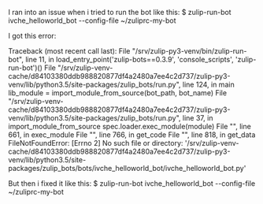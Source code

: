 I ran into an issue when i tried to run the bot like this:
    $ zulip-run-bot ivche_helloworld_bot --config-file ~/zuliprc-my-bot

I got this error:

Traceback (most recent call last):
  File "/srv/zulip-py3-venv/bin/zulip-run-bot", line 11, in <module>
    load_entry_point('zulip-bots==0.3.9', 'console_scripts', 'zulip-run-bot')()
  File "/srv/zulip-venv-cache/d84103380ddb988820877df4a2480a7ee4c2d737/zulip-py3-venv/lib/python3.5/site-packages/zulip_bots/run.py", line 124, in main
    lib_module = import_module_from_source(bot_path, bot_name)
  File "/srv/zulip-venv-cache/d84103380ddb988820877df4a2480a7ee4c2d737/zulip-py3-venv/lib/python3.5/site-packages/zulip_bots/run.py", line 37, in import_module_from_source
    spec.loader.exec_module(module)
  File "<frozen importlib._bootstrap_external>", line 661, in exec_module
  File "<frozen importlib._bootstrap_external>", line 766, in get_code
  File "<frozen importlib._bootstrap_external>", line 818, in get_data
FileNotFoundError: [Errno 2] No such file or directory: '/srv/zulip-venv-cache/d84103380ddb988820877df4a2480a7ee4c2d737/zulip-py3-venv/lib/python3.5/site-packages/zulip_bots/bots/ivche_helloworld_bot/ivche_helloworld_bot.py'



But then i fixed it like this:
    $ zulip-run-bot ivche_helloworld_bot --config-file ~/zuliprc-my-bot

